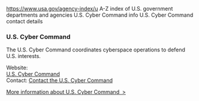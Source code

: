 

https://www.usa.gov/agency-index/u
A-Z index of U.S. government departments and agencies
U.S. Cyber Command info
U.S. Cyber Command contact details

### U.S. Cyber Command

The U.S. Cyber Command coordinates cyberspace operations to defend U.S. interests.

Website:  
[U.S. Cyber Command](https://www.cybercom.mil/)  
Contact: [Contact the U.S. Cyber Command](https://www.cybercom.mil/Contact-Us/)

[More information about U.S. Cyber Command  >](https://www.usa.gov/agencies/u-s-cyber-command)
